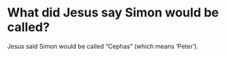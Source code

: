 # What did Jesus say Simon would be called?

Jesus said Simon would be called “Cephas” (which means ‘Peter’).
